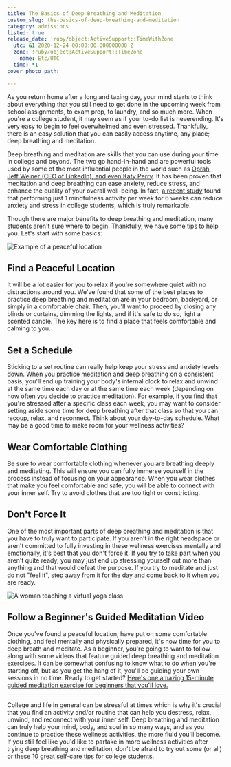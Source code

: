 ```yaml
---
title: The Basics of Deep Breathing and Meditation
custom_slug: the-basics-of-deep-breathing-and-meditation
category: admissions
listed: true
release_date: !ruby/object:ActiveSupport::TimeWithZone
  utc: &1 2020-12-24 00:00:00.000000000 Z
  zone: !ruby/object:ActiveSupport::TimeZone
    name: Etc/UTC
  time: *1
cover_photo_path: 

---
```

As you return home after a long and taxing day, your mind starts to think about everything that you still need to get done in the upcoming week from school assignments, to exam prep, to laundry, and so much more. When you're a college student, it may seem as if your to-do list is neverending. It's very easy to begin to feel overwhelmed and even stressed. Thankfully, there is an easy solution that you can easily access anytime, any place; deep breathing and meditation.

Deep breathing and meditation are skills that you can use during your time in college and beyond. The two go hand-in-hand and are powerful tools used by some of the most influential people in the world such as [Oprah, Jeff Weiner (CEO of LinkedIn), and even Katy Perry](https://www.everydayhealth.com/meditation/highly-successful-ceos-celebrities-who-practice-meditation/). It has been proven that meditation and deep breathing can ease anxiety, reduce stress, and enhance the quality of your overall well-being. In fact, [a recent study](https://www.ncbi.nlm.nih.gov/pmc/articles/PMC6630857/) found that performing just 1 mindfulness activity per week for 6 weeks can reduce anxiety and stress in college students, which is truly remarkable.

Though there are major benefits to deep breathing and meditation, many students aren't sure where to begin. Thankfully, we have some tips to help you. Let's start with some basics:

![Example of a peaceful location](https://res.cloudinary.com/makeschool/image/upload/v1609447993/Blog/BasicsMeditationImage1.jpg "Example of a peaceful location")

## Find a Peaceful Location

It will be a lot easier for you to relax if you're somewhere quiet with no distractions around you. We've found that some of the best places to practice deep breathing and meditation are in your bedroom, backyard, or simply in a comfortable chair. Then, you'll want to proceed by closing any blinds or curtains, dimming the lights, and if it's safe to do so, light a scented candle. The key here is to find a place that feels comfortable and calming to you.  

## Set a Schedule

Sticking to a set routine can really help keep your stress and anxiety levels down. When you practice meditation and deep breathing on a consistent basis, you'll end up training your body's internal clock to relax and unwind at the same time each day or at the same time each week (depending on how often you decide to practice meditation). For example, if you find that you're stressed after a specific class each week, you may want to consider setting aside some time for deep breathing after that class so that you can recoup, relax, and reconnect. Think about your day-to-day schedule. What may be a good time to make room for your wellness activities?

## Wear Comfortable Clothing

Be sure to wear comfortable clothing whenever you are breathing deeply and meditating. This will ensure you can fully immerse yourself in the process instead of focusing on your appearance. When you wear clothes that make you feel comfortable and safe, you will be able to connect with your inner self. Try to avoid clothes that are too tight or constricting.  

## Don't Force It

One of the most important parts of deep breathing and meditation is that you have to truly want to participate. If you aren't in the right headspace or aren't committed to fully investing in these wellness exercises mentally and emotionally, it's best that you don't force it. If you try to take part when you aren't quite ready, you may just end up stressing yourself out more than anything and that would defeat the purpose. If you try to meditate and just do not "feel it", step away from it for the day and come back to it when you are ready.

![A woman teaching a virtual yoga class](https://res.cloudinary.com/makeschool/image/upload/v1609447993/Blog/BasicsMeditationImage2.jpg "A woman teaching a virtual yoga class")

## Follow a Beginner's Guided Meditation Video

Once you've found a peaceful location, have put on some comfortable clothing, and feel mentally and physically prepared, it's now time for you to deep breath and meditate. As a beginner, you're going to want to follow along with some videos that feature guided deep breathing and meditation exercises. It can be somewhat confusing to know what to do when you're starting off, but as you get the hang of it, you'll be guiding your own sessions in no time. Ready to get started? [Here's one amazing 15-minute guided meditation exercise for beginners that you'll love.](https://www.youtube.com/watch?v=wVSkYKj26qg)

---

College and life in general can be stressful at times which is why it's crucial that you find an activity and/or routine that can help you destress, relax, unwind, and reconnect with your inner self. Deep breathing and meditation can truly help your mind, body, and soul in so many ways, and as you continue to practice these wellness activities, the more fluid you'll become.\
If you still feel like you'd like to partake in more wellness activities after trying deep breathing and meditation, don't be afraid to try out some (or all) or these [10 great self-care tips for college students.](https://www.makeschool.com/blog/10-selfcare-tips-for-college-students)